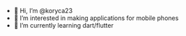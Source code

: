 - 👋 Hi, I’m @koryca23
- 👀 I’m interested in making applications for mobile phones
- 🌱 I’m currently learning dart/flutter


<!---
koryca23/koryca23 is a ✨ special ✨ repository because its `README.md` (this file) appears on your GitHub profile.
You can click the Preview link to take a look at your changes.
--->
